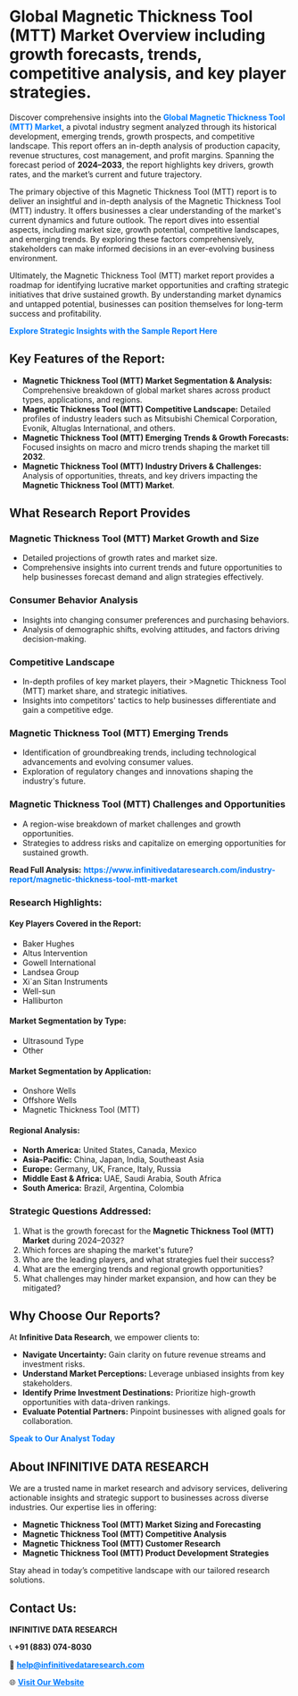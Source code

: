 <h1>Global Magnetic Thickness Tool (MTT) Market Overview including growth forecasts, trends, competitive analysis, and key player strategies.</h1>
<p>
Discover comprehensive insights into the 
<a href="https://www.infinitivedataresearch.com/industry-report/magnetic-thickness-tool-mtt-market" rel="dofollow" style="color: #007BFF; text-decoration: none;"><strong>Global Magnetic Thickness Tool (MTT) Market</strong></a>, a pivotal industry segment analyzed through its historical development, emerging trends, growth prospects, and competitive landscape. This report offers an in-depth analysis of production capacity, revenue structures, cost management, and profit margins. Spanning the forecast period of <strong>2024–2033</strong>, the report highlights key drivers, growth rates, and the market’s current and future trajectory.
</p>
<p>
The primary objective of this Magnetic Thickness Tool (MTT) report is to deliver an insightful and in-depth analysis of the Magnetic Thickness Tool (MTT) industry. It offers businesses a clear understanding of the market's current dynamics and future outlook. The report dives into essential aspects, including market size, growth potential, competitive landscapes, and emerging trends. By exploring these factors comprehensively, stakeholders can make informed decisions in an ever-evolving business environment.
</p>
<p>
Ultimately, the Magnetic Thickness Tool (MTT) market report provides a roadmap for identifying lucrative market opportunities and crafting strategic initiatives that drive sustained growth. By understanding market dynamics and untapped potential, businesses can position themselves for long-term success and profitability.
</p>
<p>
<a href="https://www.infinitivedataresearch.com/request-sample/reportId=112260" style="color: #007BFF; text-decoration: none;"><strong>Explore Strategic Insights with the Sample Report Here</strong></a>
</p>

<h2>Key Features of the Report:</h2>
<ul>
<li><strong>Magnetic Thickness Tool (MTT) Market Segmentation & Analysis:</strong> Comprehensive breakdown of global market shares across product types, applications, and regions.</li>
<li><strong>Magnetic Thickness Tool (MTT) Competitive Landscape:</strong> Detailed profiles of industry leaders such as Mitsubishi Chemical Corporation, Evonik, Altuglas International, and others.</li>
<li><strong>Magnetic Thickness Tool (MTT) Emerging Trends & Growth Forecasts:</strong> Focused insights on macro and micro trends shaping the market till <strong>2032</strong>.</li>
<li><strong>Magnetic Thickness Tool (MTT) Industry Drivers & Challenges:</strong> Analysis of opportunities, threats, and key drivers impacting the <strong>Magnetic Thickness Tool (MTT) Market</strong>.</li>
</ul>

<h2>What Research Report Provides</h2>
<h3>Magnetic Thickness Tool (MTT) Market Growth and Size</h3>
<ul>
<li>Detailed projections of growth rates and market size.</li>
<li>Comprehensive insights into current trends and future opportunities to help businesses forecast demand and align strategies effectively.</li>
</ul>

<h3>Consumer Behavior Analysis</h3>
<ul>
<li>Insights into changing consumer preferences and purchasing behaviors.</li>
<li>Analysis of demographic shifts, evolving attitudes, and factors driving decision-making.</li>
</ul>

<h3>Competitive Landscape</h3>
<ul>
<li>In-depth profiles of key market players, their >Magnetic Thickness Tool (MTT) market share, and strategic initiatives.</li>
<li>Insights into competitors' tactics to help businesses differentiate and gain a competitive edge.</li>
</ul>

<h3>Magnetic Thickness Tool (MTT) Emerging Trends</h3>
<ul>
<li>Identification of groundbreaking trends, including technological advancements and evolving consumer values.</li>
<li>Exploration of regulatory changes and innovations shaping the industry's future.</li>
</ul>

<h3>Magnetic Thickness Tool (MTT) Challenges and Opportunities</h3>
<ul>
<li>A region-wise breakdown of market challenges and growth opportunities.</li>
<li>Strategies to address risks and capitalize on emerging opportunities for sustained growth.</li>
</ul>
<p><strong>Read Full Analysis:</strong> <a href="https://www.infinitivedataresearch.com/industry-report/magnetic-thickness-tool-mtt-market" rel="dofollow" style="color: #007BFF; text-decoration: none;"><strong>https://www.infinitivedataresearch.com/industry-report/magnetic-thickness-tool-mtt-market</strong></a></p>
<h3>Research Highlights:</h3>
<h4>Key Players Covered in the Report:</h4>
<ul><li>Baker Hughes</li><li>Altus Intervention</li><li>Gowell International</li><li>Landsea Group</li><li>Xi`an Sitan Instruments</li><li>Well-sun</li><li>Halliburton</li></ul>
<h4>Market Segmentation by Type:</h4>
<ul><li>Ultrasound Type</li><li>Other</li></ul>
<h4>Market Segmentation by Application:</h4>
<ul><li>Onshore Wells</li><li>Offshore Wells</li><li>Magnetic Thickness Tool (MTT)</li></ul>

<h4>Regional Analysis:</h4>
<ul>
<li><strong>North America:</strong> United States, Canada, Mexico</li>
<li><strong>Asia-Pacific:</strong> China, Japan, India, Southeast Asia</li>
<li><strong>Europe:</strong> Germany, UK, France, Italy, Russia</li>
<li><strong>Middle East & Africa:</strong> UAE, Saudi Arabia, South Africa</li>
<li><strong>South America:</strong> Brazil, Argentina, Colombia</li>
</ul>

<h3>Strategic Questions Addressed:</h3>
<ol>
<li>What is the growth forecast for the <strong>Magnetic Thickness Tool (MTT) Market</strong> during 2024–2032?</li>
<li>Which forces are shaping the market's future?</li>
<li>Who are the leading players, and what strategies fuel their success?</li>
<li>What are the emerging trends and regional growth opportunities?</li>
<li>What challenges may hinder market expansion, and how can they be mitigated?</li>
</ol>

<h2>Why Choose Our Reports?</h2>
<p>At <strong>Infinitive Data Research</strong>, we empower clients to:</p>
<ul>
<li><strong>Navigate Uncertainty:</strong> Gain clarity on future revenue streams and investment risks.</li>
<li><strong>Understand Market Perceptions:</strong> Leverage unbiased insights from key stakeholders.</li>
<li><strong>Identify Prime Investment Destinations:</strong> Prioritize high-growth opportunities with data-driven rankings.</li>
<li><strong>Evaluate Potential Partners:</strong> Pinpoint businesses with aligned goals for collaboration.</li>
</ul>
<p><a href="https://www.infinitivedataresearch.com/industry-report/magnetic-thickness-tool-mtt-market" rel="dofollow" style="color: #007BFF; text-decoration: none;"><strong>Speak to Our Analyst Today</strong></a></p>

<h2>About INFINITIVE DATA RESEARCH</h2>
<p>We are a trusted name in market research and advisory services, delivering actionable insights and strategic support to businesses across diverse industries. Our expertise lies in offering:</p>
<ul>
<li><strong>Magnetic Thickness Tool (MTT) Market Sizing and Forecasting</strong></li>
<li><strong>Magnetic Thickness Tool (MTT) Competitive Analysis</strong></li>
<li><strong>Magnetic Thickness Tool (MTT) Customer Research</strong></li>
<li><strong>Magnetic Thickness Tool (MTT) Product Development Strategies</strong></li>
</ul>
<p>Stay ahead in today’s competitive landscape with our tailored research solutions.</p>

<h2>Contact Us:</h2>
<p><strong>INFINITIVE DATA RESEARCH</strong></p>
<p>📞 <strong>+91 (883) 074-8030</strong></p>
<p>📧 <strong><a href="mailto:help@infinitivedataresearch.com" style="color: #007BFF;">help@infinitivedataresearch.com</a></strong></p>
<p>🌐 <strong><a href="https://www.infinitivedataresearch.com" rel="dofollow" style="color: #007BFF;">Visit Our Website</a></strong></p>
